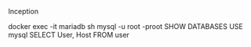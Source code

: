 Inception

docker exec -it mariadb sh
mysql -u root -proot
SHOW DATABASES
USE mysql
SELECT User, Host FROM user
